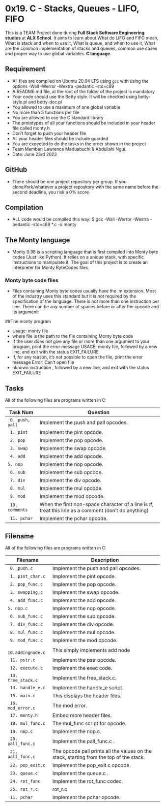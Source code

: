 # 0x19. C - Stacks, Queues - LIFO, FIFO


This is a TEAM Project done during **Full Stack Software Engineering studies** at **ALX School**. It aims to learn about What do LIFO and FIFO mean, What is stack and when to use it, What is queue, and when to use it, What are the common implementation of stacks and queues, common use cases and proper way to use global variables. **C language**.

## Requirement
* All files are compiled on Ubuntu 20.04 LTS using  `gcc` with using the options -Wall -Werror -Wextra -pedantic -std=c89
* A README.md file, at the root of the folder of the project is mandatory
* Your code should use the Betty style. It will be checked using betty-style.pl and betty-doc.pl
* You allowed to use a maximum of one global variable
* No more than 5 functions per file
* You are allowed to use the C standard library
* The prototypes of all your functions should be included in your header file called monty.h
* Don’t forget to push your header file
* All your header files should be include guarded
* You are expected to do the tasks in the order shown in the project
* Team Member: Lawrence Maduabuchi & Abdullahi Ngui.
* Date: June 23rd 2023


## GitHub
* There should be one project repository per group. If you clone/fork/whatever a project repository with the same name before the second deadline, you risk a 0% score.

## Compilation 
* ALL code would be compiled this way: $ gcc -Wall -Werror -Wextra -pedantic -std=c89 *.c -o monty

## The Monty language
* Monty 0.98 is a scripting language that is first compiled into Monty byte codes (Just like Python). It relies on a unique stack, with specific instructions to manipulate it. The goal of this project is to create an interpreter for Monty ByteCodes files.

### Monty byte code files
* Files containing Monty byte codes usually have the .m extension. Most of the industry uses this standard but it is not required by the specification of the language. There is not more than one instruction per line. There can be any number of spaces before or after the opcode and its argument:

##The monty program
* Usage: monty file
* where file is the path to the file containing Monty byte code
* If the user does not give any file or more than one argument to your program, print the error message USAGE: monty file, followed by a new line, and exit with the status EXIT_FAILURE
* If, for any reason, it’s not possible to open the file, print the error message Error: Can't open file
* nknown instruction <opcode>, followed by a new line, and exit with the status EXIT_FAILURE

## Tasks
All of the following files are programs written in C:

| Task Num | Question |
| -------- | ----------- |
| ` 0. push, pall` | Implement the push and pall opcodes.|
| ` 1. pint` | Implement the pint opcode.|
| ` 2. pop` | Implement the pop opcode.|
| ` 3. swap` | Implement the swap opcode.|
| ` 4. add` | Implement the add opcode.|
| ` 5. nop ` | Implement the nop opcode. |
| ` 6. sub` | Implement the sub opcode. |
| ` 7. div` | Implement the div opcode.| 
| ` 8. mul` | Implement the mul opcode. |
| ` 9. mod` | Implement the mod opcode.|
| ` 10. comments` |When the first non-space character of a line is #, treat this line as a comment (don’t do anything) |
| ` 11. pchar` | Implement the pchar opcode. |

## Filename
All of the following files are programs written in C:

| Filename | Description |
| -------- | ----------- |
| ` 0. push.c` | Implement the push and pall opcodes.|
| ` 1. pint_char.c` | Implement the pint opcode.|
| ` 2. pop_func.c` | Implement the pop opcode.|
| ` 3. swapping.c` | Implement the swap opcode.|
| ` 4. add_func.c` | Implement the add opcode.|
| ` 5. nop.c ` | Implement the nop opcode. |
| ` 6. sub_func.c` | Implement the sub opcode. |
| ` 7. div_func.c` | Implement the div opcode.|
| ` 8. mul_func.c` | Implement the mul opcode. |
| ` 9. mod_func.c` | Implement the mod opcode.|
| ` 10.addingnode.c` |This simply implements add node |
| ` 11. pstr.c` | Implement the pstr opcode. |
| ` 12. execute.c` | Implement the exec code. |
| ` 13. free_stack.c` | Implement the free_stack.c. |
| ` 14. handle_e.c` | Implement the handle_e script. |
| ` 15. main.c` | This displays the header files. |
| ` 16. mod_error.c` | The mod error. |
| ` 17. monty.h` | Embed more header files. |
| ` 18. mul_func.c` | The mul_func script for opcode. |
| ` 19. nop.c` | Implement the nop.c. |
| ` 20. pall_func.c` | Implement the pall_func.c . |
| ` 21. pall_func.c` | The opcode pall prints all the values on the stack, starting from the top of the stack. |
| ` 22. pop_exit.c` | Implement the pop_exit.c opcode. |
| ` 23. queue.c'` | Implement the queue.c . |
| ` 24. rot_func` | Implement the rot_func codec. |
| ` 25. rot_r.c` | rot_r.c |
| ` 11. pchar` | Implement the pchar opcode. |
